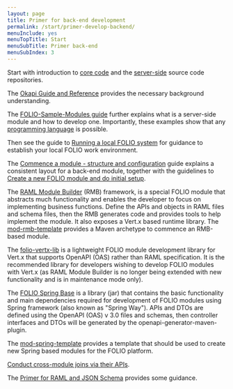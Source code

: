 ```yaml
---
layout: page
title: Primer for back-end development
permalink: /start/primer-develop-backend/
menuInclude: yes
menuTopTitle: Start
menuSubTitle: Primer back-end
menuSubIndex: 3
---
```


Start with introduction to [core code](/guides/#core-code)
and the [server-side](/source-code/#server-side) source code repositories.

The [Okapi Guide and Reference](https://github.com/folio-org/okapi/blob/master/doc/guide.md) provides the necessary background understanding.

The [FOLIO-Sample-Modules guide](https://github.com/folio-org/folio-sample-modules/blob/master/README.md) further explains what is a server-side module and how to develop one. Importantly, these examples show that any [programming language](/guides/any-programming-language) is possible.

Then see the guide to [Running a local FOLIO system](/guides/run-local-folio/) for guidance to establish your local FOLIO work environment.

The [Commence a module - structure and configuration](/guides/commence-a-module/) guide explains a consistent layout for a back-end module,
together with the guidelines to [Create a new FOLIO module and do initial setup](/guidelines/create-new-repo/).

The [RAML Module Builder](https://github.com/folio-org/raml-module-builder) (RMB) framework, is a special FOLIO module that abstracts much functionality and enables the developer to focus on implementing business functions. Define the APIs and objects in RAML files and schema files, then the RMB generates code and provides tools to help implement the module.
It also exposes a Vert.x based runtime library.
The [mod-rmb-template](https://github.com/folio-org/mod-rmb-template)
provides a Maven archetype to commence an RMB-based module.

The [folio-vertx-lib](https://github.com/folio-org/folio-vertx-lib) is a lightweight FOLIO module development library for Vert.x that supports OpenAPI (OAS) rather than RAML specification. It is the recommended library for developers wishing to develop FOLIO modules with Vert.x (as RAML Module Builder is no longer being extended with new functionality and is in maintenance mode only).

The [FOLIO Spring Base](https://github.com/folio-org/folio-spring-base) is a library (jar) that contains the basic functionality and main dependencies required for development of FOLIO modules using Spring framework (also known as "Spring Way").
APIs and DTOs are defined using the OpenAPI (OAS) v 3.0 files and schemas, then controller interfaces and DTOs will be generated by the openapi-generator-maven-plugin.

The [mod-spring-template](https://github.com/folio-org/mod-spring-template) provides a template that should be used to create new Spring based modules for the FOLIO platform.


[Conduct cross-module joins via their APIs](/guides/cross-module-joins/).

The [Primer for RAML and JSON Schema](/start/primer-raml/) provides some guidance.
